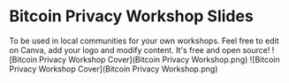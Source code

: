 # Bitcoin Privacy Workshop Slides
To be used in local communities for your own workshops. Feel free to edit on Canva, add your logo and modify content. It's free and open source!
![Bitcoin Privacy Workshop Cover](Bitcoin Privacy Workshop.png)
![Bitcoin Privacy Workshop Cover](Bitcoin Privacy Workshop.png)
